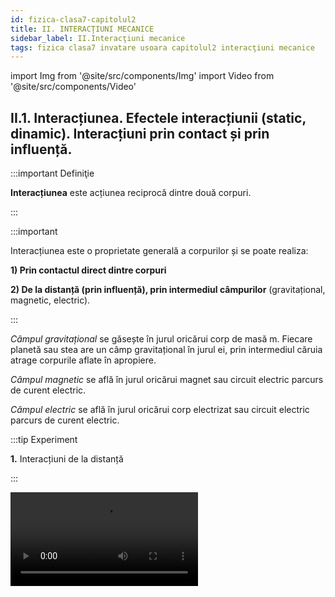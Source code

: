 ```yaml
---
id: fizica-clasa7-capitolul2
title: II. INTERACŢIUNI MECANICE
sidebar_label: II.Interacţiuni mecanice
tags: fizica clasa7 invatare usoara capitolul2 interacţiuni mecanice
---
```


import Img from '@site/src/components/Img'
import Video from '@site/src/components/Video'


## II.1. Interacțiunea. Efectele interacțiunii (static, dinamic). Interacțiuni prin contact și prin influență.


:::important Definiţie

**Interacțiunea** este acțiunea reciprocă dintre două  corpuri.

:::


:::important 

Interacțiunea este o proprietate generală a corpurilor și se poate realiza:

**1) Prin contactul direct dintre corpuri**

**2) De la distanță (prin influență), prin intermediul câmpurilor** (gravitațional, magnetic, electric).


:::



_Câmpul gravitațional_ se găsește în jurul oricărui corp de masă m. Fiecare planetă sau stea are un câmp gravitațional în jurul ei, prin intermediul căruia atrage corpurile aflate în apropiere.

_Câmpul magnetic_ se află în jurul oricărui magnet sau circuit electric parcurs de curent electric.

_Câmpul electric_ se află în jurul oricărui corp electrizat sau circuit electric parcurs de curent electric.


:::tip Experiment

**1.** Interacțiuni de la distanță

:::


<Video src="https://www.youtube.com/embed/VkcZcOj-ZHA" />


<br></br>

**Materiale necesare:**: magnet, busolă (ac magnetic), corp, riglă de plastic, bucată de bumbac.

**Descrierea experimentului:** 

- Ridică un corp la o anumită înălțime de sol și dă-i drumul. Ce observi ?

:::note Observaţie

Corpul cade deoarece este atras de Pământ prin intermediul câmpului gravitațional.

:::



- Apropie un magnet de o busolă. Ce observi ?

:::note Observaţie

Acul busolei  și magnetul interacționează de la distanță prin intermediul câmpului magnetic.

:::



- Cu bucata de bumbac freacă de 3-4 ori, în același sens rigla. 
- Apropie capătul electrizat prin frecare al riglei de obiecte ușoare (fire de păr, bucățele de hârtie, bobițe de polistiren). Ce observi ?

:::note Observaţie

Rigla electrizată atrage corpurile ușoare prin intermediul câmpului electric.

:::



**Concluzia experimentului:**

Corpurile pot să interacționeze de la distanță, prin intermediul unui câmp.



:::important Definiţie
 
Fenomenele care apar în urma interacțiunii corpurilor se numesc **efecte ale interacțiunii.**
 
:::



:::important
 
Efectele interacțiunii sunt de două feluri:

#### A)	Efecte dinamice în care se schimbă  viteza  corpurilor. Exemple:

- Pornirea unui corp, când viteza lui crește de la zero.
- Oprirea unui corp, când viteza lui scade până la zero.
- Accelerarea unui corp, când viteza lui crește .
- Frânarea unui corp, când viteza lui scade.
- Schimbarea direcției de mișcare (traiectoriei).


#### B)	Efecte statice care constau în deformarea corpurilor (schimbarea formei).

#### Deformarea poate fi:

- **Deformare elastică,**  când corpul revine la forma iniţială, după încetarea interacţiunii. Exemple:
  - Alungirea unui arc (resort)  când îi mărim lungimea (implicit și forma).
  
  - Comprimarea unui resort când îi micșorăm lungimea.
  
  - Răsucirea unui burete când îi schimbăm forma.
  
  - Turtirea unui balon când îi schimbăm forma.
  
- **Deformare plastică,**  când corpul nu mai revine la forma iniţială, după încetarea interacţiunii. Exemple:

  - Tăierea corpurilor.
  
  - Ruperea corpurilor.
  
  - Spargerea corpurilor, etc.

 
:::




<br></br>
<br></br>




:::tip Experiment

**2.** Efectul dinamic al interacțiunii.

:::


<Video src="https://www.youtube.com/embed/EoDXRm0jU1g" />


<br></br>

**Materiale necesare:**: magnet, mașinuță de plastic cu un magnet în interior.
 



**Descrierea experimentului:** 

- Apropie magnetul de mașinuța aflată în repaus. Ce observi ?


:::note Observaţie

Mașinuța pornește.

:::


- Apropie magnetul de mașinuța aflată în mișcare, astfel încât să o respingă. Ce observi ?


:::note Observaţie

Mașinuța accelerează.

:::



- Apropie magnetul de mașinuța aflată în mișcare, astfel încât să o atragă. Ce observi ?


:::note Observaţie

Mașinuța frânează și apoi este oprită.

:::



- Apropie magnetul de mașinuța aflată în mișcare rectilinie, astfel încât să o respingă pe o altă direcție. Ce observi ?


:::note Observaţie

Mașinuța își schimbă traiectoria.

:::


**Concluzia experimentului:**

Avem efect dinamic când corpul porneşte / opreşte, accelerează / frânează şi când îşi schimbă direcţia de mişcare. 



<br></br>
<br></br>



:::tip Experiment

**3.**  Efectul static al interacțiunii

:::


<Video src="https://www.youtube.com/embed/ija6beVbxlw" />


<br></br>

**Materiale necesare:**: arc (resort), foarfecă, hârtie, burete, balon, clește, fistic în coajă.
 



**Descrierea experimentului:** 

- Trage de resort într-o parte, astfel încât să îi mărești lungimea și implicit să îl deformezi. Dă drumul resortului. Ce observi ?



:::note Observaţie

Resortul alungit revine la forma inițială.

:::




- Strânge resortul, astfel încât să îi micșorezi lungimea și implicit să îl deformezi. Dă drumul resortului. Ce observi ?


:::note Observaţie

Resortul comprimat revine la forma inițială.

:::



- Răsucește un burete, dându-i o formă de fundiță. Dă drumul buretelui. Ce observi ?


:::note Observaţie

Buretele răsucit revine la forma inițială.

:::



- Turtește cu ambele mâini un  balon. Dă drumul balonului. Ce observi ?


:::note Observaţie

Balonul turtit revine la forma inițială.

:::




- Taie o foaie de hârtie. Ce observi ?


:::note Observaţie

Foaia de hârtie tăiată nu mai revine la forma inițială.

:::



- Rupe  o foaie de hârtie. Ce observi ?


:::note Observaţie

Foaia de hârtie ruptă nu mai revine la forma inițială.

:::



- Sparge cu un clește coaja unui fistic. Ce observi ?


:::note Observaţie

Coaja fisticului spartă nu mai revine la forma inițială.

:::







**Concluzia experimentului:**

Deformările în care corpul revine la forma inițială sunt deformări elastice (alungirea / comprimarea unui resort, răsucirea buretelui, turtirea balonului, etc.).


Deformările în care corpul nu mai revine la forma inițială sunt deformări plastice ( tăierea, ruperea, spargerea obiectelor, etc.).
 



<br></br>
<br></br>




## II.2.  Forţa, măsură a interacţiunii. Forțe de contact și de acțiune la distanță.




:::important Definiţie
 
**Forța (notată cu F)** este o mărime fizică care măsoară interacțiunea corpurilor. 
 
:::



:::important

#### Caracterizarea forței ca mărime fizică:

#### •	Simbol: în general F
#### •	Formulă de calcul: fiecare tip de forță are o formulă de calcul.
#### •	Unitatea de măsură în Sistemul Internațional: [F]<sub>SI</sub> = N (Newton)
#### •	Instrumente de măsură: dinamometru.
:::


:::important
Forțele care apar în interacțiunile de contact sunt **forțe de contact**. 

:::


#### Exemple: 

- Forța de tracțiune;
- Forța de frecare, etc.



:::important

Forțele care apar în interacțiunile de la distanță sunt **forțe de acțiune la distanță**.
 
:::
 
 
#### Exemple: 

- Forța de greutate;
- Forța magnetică;
- Forța electrică, etc.





:::tip Experiment

**4.** Construcția dinamometrului şi măsurarea unei forţe

:::


<Video src="https://www.youtube.com/embed/goyfUOXP2eg" />


<br></br>

**Materiale necesare:**: dinamometru, corp cu cârlig.
 



**Descrierea experimentului:** 

- Observă cu atenție piesele de bază din construcția dinamometrului.
- Calculează o diviziune câți Newtoni are, pe scala gradată.
- Suspendă corpul de cârligul dinamometrului.
- Citește cu ce forță acționează corpul asupra resortului dinamometrului



:::note Observaţie

Corpul acționează asupra resortului dinamometrului cu o forță de 0,2 N.

:::



**Concluzia experimentului:**

F = 0,2 N.


:::important

**1)	Dinamometrul seamănă cu un cântar de mână, dar mărimea fizică pe care o măsoară nu este masa în kg, ci forța în Newton (N).**
 
Este adevărat că și cântarul măsoară greutatea corpului suspendat de el, însă la cântar gradațiile sunt transformate în unități de masă ( grame, kilograme).

_Piesa principală a dinamometrului este un resort ce se deformează elastic. Mai are o tijă cu cârlig, un ac indicator și o scală gradată în N._


:::



<Img className="img-responsive4" src="fizica/clasa7/capitolul2/2_2_Poza1_PozaConstructiaDinamometru_vers2.jpg" />




:::important

**2) Forța este o mărime fizică** care se caracterizează prin **mărime, direcție, sens și punct de aplicație.** Ea se reprezintă printr-un segment de dreaptă mărginit de un punct și o săgeată.


:::


<Img className="img-responsive4" src="fizica/clasa7/capitolul2/2_2_Poza2_PozaForta.jpg" />




<br></br>
<br></br>



## II.3. Principiul inerției. Principiul fundamental al mecanicii clasice. Principiul acțiunii și reacțiunii.


### II.3.1. Principiul inerției. 


:::tip Experiment

**5.** Principiul inerției

:::


<Video src="https://www.youtube.com/embed/uufTbEV-9KA" />


<br></br>

**Materiale necesare:**: bol (castronel), bilă.
 



**Descrierea experimentului:** 

- Pune bila la marginea superioară a bolului și las-o liberă. 

- Ce observi ?


:::note Observaţie

Bila coboară la fundul bolului și apoi mai urcă puțin pe peretele bolului, până când se oprește.

:::



**Concluzia experimentului:**

Datorită greutății, bila coboară accelerat. După ce ajunge la fundul vasului, datorită inerției, își continuă mișcarea. Din cauza frecării cu vasul și cu aerul atmosferic, bila se oprește. Dacă nu ar fi existat forțele de frecare, bila , tot datorită inerției, s-ar fi mișcat la nesfârșit.


:::important Definiţie

**Principiul inerției:** 

„Orice corp își păstrează starea de repaus sau de mișcare uniformă rectilinie în care se află, cu condiția ca nicio forță să nu acționeze asupra corpului “ 

:::


<br></br>
<br></br>


### II.3.2 Principiul fundamental al mecanicii clasice.


:::important Definiţie

**Principiul fundamental al mecanicii clasice:** 

„Dacă asupra unui corp de masă m acționează o forță F, atunci corpul se va deplasa cu o accelerație a, care are direcția și sensul forței“. 


:::


#### Ecuația vectorială este:


<Img className="img-responsive4" src="fizica/clasa7/capitolul2/2_3_2_Poza1_EcuatiaVectorialaPrincipiulFundamentalMecanica.jpg" />



Aplicând principiul fundamental al mecanicii clasice pentru deplasarea unui corp sub acțiunea greutății, se obține relația dintre greutate, masă și accelerația gravitațională: 


<Img className="img-responsive4" src="fizica/clasa7/capitolul2/2_3_2_Poza2_EcuatiaVectorialaPrincipiulFundamentalMecanica_Greutate.jpg" />



:::tip Experiment

**6.** Principiul fundamental al mecanicii.

:::


<Video src="https://www.youtube.com/embed/YatatgFCD20" />


<br></br>

**Materiale necesare:**: o mașinuță (bilă).
 



**Descrierea experimentului:** 

- Acționează aspra mașinuței cu o anumită forță. 

- Observă ce se întâmplă cu mașinuța. 


:::note Observaţie

Mașinuța începe să se miște accelerat pe direcția și sensul forței aplicate asupra sa.

:::



**Concluzia experimentului:**

Dacă acționăm asupra unui corp de masă _m_ cu o forță _F_, atunci corpul se va mișca cu o accelerație _a_, care are direcția și sensul forței.



<br></br>
<br></br>


### II.3.3 Principiul acțiunii și reacțiunii (Principiul acțiunilor reciproce).





:::tip Experiment

**7.** Principiul acțiunii și reacțiunii.

:::


<Video src="https://www.youtube.com/embed/IcKodD7WlQQ" />


<br></br>

**Materiale necesare:**: două dinamometre, un suport.
 



**Descrierea experimentului:** 

- Fixează un dinamometru de suport.
- Cu un alt dinamometru acționează asupra primului cu o forță F<sub>1</sub>.
- Ce forță indică dinamometrul fix ?


:::note Observaţie

<Img className="img-responsive4" src="fizica/clasa7/capitolul2/2_3_3_Poza0_EcuatiaVectorialaExperiment7.jpg" />

Cele două forțe au aceeași direcție, dar sens opus.


:::


- Compară direcțiile și sensurile celor două forțe.


:::note Observaţie

Cele două forțe au aceeași direcție, dar sens opus.

:::



**Concluzia experimentului:**

Cele două forțe sunt egale în modul, cu acceași direcție și sensuri opuse.









:::important Definiţie

**Principiul acțiunii și reacțiunii:** 

„Dacă un corp acționează asupra altui corp cu o forță numită acțiune (F<sub>1</sub>), atunci și cel de- al doilea corp va acționa asupra primului corp cu o altă forță numită reacțiune (F<sub>2</sub>), care are același modul și aceeași direcție cu acțiunea, dar sens opus“.  

<Img className="img-responsive4" src="fizica/clasa7/capitolul2/2_3_3_Poza0_EcuatiaVectorialaPrincipiulActiuniiSiReactiunii.jpg" />

:::





#### Forțele acțiune și reacțiune sunt forțe pereche.


:::caution Exemple care ilustrează Principiul acțiunii și reacțiunii

1. Când te lovești din neatenție de un obiect, simți imediat reacțiunea din partea acestuia, chiar dacă tu l-ai lovit.

:::


<Img className="img-responsive4" src="fizica/clasa7/capitolul2/2_3_3_Poza1_Exemplul1_PtrPrincipiulActiuniiSiReactiunii.jpg" />


:::caution Exemple care ilustrează Principiul acțiunii și reacțiunii

2. Când lași liber un corp, acesta cade datorită forței de atracție a Pământului (acțiunea) asupra sa. Însă și Pământul este atras de corp (reacțiunea), cu o altă forță egală în modul și sens opus cu acțiunea, dar efectul acesteia este insesizabil datorită masei enorme a Pământului.

:::

<Img className="img-responsive4" src="fizica/clasa7/capitolul2/2_3_3_Poza2_Exemplul2_PtrPrincipiulActiuniiSiReactiunii.jpg" />


:::caution Exemple care ilustrează Principiul acțiunii și reacțiunii

3. Când ești într-o barcă, împingi cu vâsla apa în sensul opus celui în care dorești să te deplasezi (acțiunea), iar apa pune în mișcare barca (reacțiunea). Cele două forțe au punctele de aplicație pe corpuri diferite și acționează pe aceeași direcție, însă în sens opus.

:::

<Img className="img-responsive4" src="fizica/clasa7/capitolul2/2_3_3_Poza3_Exemplul3_PtrPrincipiulActiuniiSiReactiunii.jpg" />


:::caution Exemple care ilustrează Principiul acțiunii și reacțiunii

4. Cum interacționează mingea cu racordajul rachetei, când lovești cu racheta mingea  de tenis ? Mingea acționează asupra racordajului (acțiunea) având ca efect deformarea elastică a acestuia. Racordajul acționează asupra mingiei ( reacțiunea), având ca efect mișcarea mingiei. Cele două forțe au punctele de aplicație pe corpuri diferite și acționează pe aceeași direcție, însă în sens opus.

:::

<Img className="img-responsive4" src="fizica/clasa7/capitolul2/2_3_3_Poza4_Exemplul4_PtrPrincipiulActiuniiSiReactiunii.jpg" />







<br></br>
<br></br>



## II.4. Tipuri de forțe. 

### II.4.1. Forța de greutate


De ce când lași liber un corp și nu mai este susținut de mâna ta, de o masă, de un suport, el cade pe Pământ?

Înseamnă că, între corp și Pământ există o forță de atracție. 


:::important Definiţie
 
**Forța de greutate (pe scurt greutate, forță gravitațională, gravitație)** este forța cu care Pământul atrage un corp. 
 
:::



**Forța de greutate (notată cu G) acționează întotdeauna pe direcție verticală a locului respectiv (direcția firului cu plumb), cu sensul în jos ( spre centrul Pământului). Are ca punct de aplicație centrul de greutate al corpului (C).**

<Img className="img-responsive4" src="fizica/clasa7/capitolul2/2_4_1_Poza1_FortaDeGreutate.jpg" />




:::caution Importanța forței de greutate


1) Ţine corpurile pe Pământ

2) Ţine atmosfera în jurul Pământului

3) Căderea corpurilor pe Pământ

4) Curgerea apelor la vale

5) Când urcăm o pantă, greutatea ne frânează

6) Când coborâm o pantă, greutatea ne accelerează

7) Rotirea planetelor în jurul Soarelui

8)  Rotirea Lunii în jurul Pământului.

9) Rotirea sateliților artificiali în jurul Pământului (există peste 1100 satelițice orbitează în jurul Pământului , având ca scopcomunicațiile la distanță-telefonie, emisiuni radio-TV, prognoza meteo, etc.)



:::




:::tip Experiment

**8.** Cum măsurăm accelerația gravitațională a Pământului ?

:::


<Video src="https://www.youtube.com/embed/KF5SzpFSRsc" />


<br></br>

**Materiale necesare:**: dinamometru, corp cu cârlig și discuri crestate.



**Descrierea experimentului:** 

- Măsoară cu un dinamometru greutățile mai multor corpuri a căror masă o cunoști.

- Calculează pentru fiecare corp raportul G/m. Trece datele în următorul tabel:
 
<Img className="img-responsive4" src="fizica/clasa7/capitolul2/2_4_1_Poza2_PozaTabelExperiment8.jpg" />


:::note Observaţie

Raportul G/m are aceeași valoare pentru fiecare corp în parte. Se obține valoarea 10 N/kg.

:::




**Concluzia experimentului:**

Raportul G/m are aceeași valoare respectiv 10 N/kg.



:::important Definiţie
 
Raportul dintre greutatea unui corp și masa lui se numește **accelerație gravitațională (notată cu g).** 
 
 
:::

#### La suprafața Pământului, g = 9,8 N/kg ≅ 10 N /kg.
 

:::important

#### Caracterizarea forței de greutate ca mărime fizică:

#### •	Simbol: G
#### •	Formulă de calcul: 

<Img className="img-responsive4" src="fizica/clasa7/capitolul2/2_4_1_Poza2bis_FormulaGreutatii.jpg" />

unde m = masa corpului(în kg) și 

g = accelerația gravitațională a Pământului de 9,8 N/kg.


<br></br>

#### •	Unitatea de măsură în Sistemul Internațional: 


<Img className="img-responsive4" src="fizica/clasa7/capitolul2/2_4_1_Poza2bis2_UnitateaDeMasuraAGreutatii.jpg" />

<br></br>
<br></br>


#### •	Instrumente de măsură: 

<Img className="img-responsive4" src="fizica/clasa7/capitolul2/2_4_1_Poza2bis3_InstrumentDeMasuraAGreutatii.jpg" />

:::




:::tip Experiment

**9.** Care minge aterizează mai repede: una de ping-pong sau una de golf ?

:::


<Video src="https://www.youtube.com/embed/NoQlzxKTm90" />


<br></br>

**Materiale necesare:** o minge de ping-pong, o minge de golf (metalică), vas cu făină.



**Descrierea experimentului:** 

- Pregătește o tavă în care să pui făină (pesmet).

- Ridică ambele mingii la aceeași înălțime deasupra tăvii și dă-le drumul în același timp . Care minge atinge prima solul ? Cum sunt urmele lăsate în făină de cele două mingii ?





:::note Observaţie

Ambele mingii ajung în același timp în vasul cu făină.

Urma lăsată de mingea mai grea (cea de golf) este mai adâncă decât cea lăsată de cea mai ușoară (ping-pong).


:::




**Concluzia experimentului:**

Întrucât cele două mingii parcurg acceași distanță ( h) în acealași timp, înseamnă că ele coboară accelerat cu viteză identică. Deci, asupra ambelor mingii acționează acceași accelerație, numită accelerație gravitațională.  


Până la **Galileo Galilei** (1564-1642) oamenii de ştiinţă credeau că viteza de cădere a corpurilor depinde de greutatea acestora, adică obiectul mai greu ajunge primul la sol. Acum 400 de ani, Galilei a efectuat o experienţă legendară în turnul din Pisa. El a demonstrat că obiecte de masă diferite (obuz şi piatră) , lăsate libere să cadă, sosesc în acelaşi timp la sol. Astfel, el a dovedit că acceleraţia gravitaţională este aceeaşi pentru toate obiectele într-un anumit loc.






:::note Observaţie

a) Orice planetă sau stea exercită o forță de atracție asupra corpurilor aflate în apropierea lor, deci o forță de greutate. Exemple de accelerații gravitaționale ale altor corpuri cerești: Soarele are 274,1N/kg, Jupiter  are 25,93 N/kg , Luna are 1,62 N/kg. Deci, dacă am călători pe alte planete, acestea ne-ar atrage cu diferite forțe de greutate, dar masa noastră rămâne aceeași, indiferent de planeta vizitată.


b) Greutatea este o forță care se manifestă la distanță prin intermediul câmpului gravitațional din jurul Pământului.


:::


:::important

c)	Accelerația gravitațională (implicit și greutatea corpului) suferă mici variații pe Pământ în funcție de altitudine și latitudine.

- Cu cât altitudinea crește, cu atât accelerația gravitațională scade, deoarece ne îndepărtăm de centrul Pământului (centrul atracției gravitaționale).

- Accelerația gravitațională mai depinde și de latitudine, datorită faptului că Terra nu este o sferă perfectă, ci una turtită la poli și bombată la ecuator. Prin urmare , polii (nord și sud) sunt mai aproape de centrul Pământului decât ecuatorul și accelerația gravitațională la poli este mai mare decât cea la ecuator.


**g<sub>Pol</sub> ≅ 9,83 m/s<sup>2</sup>**   și  

**g<sub>Ecuator</sub> ≅ 9,78 m/s<sup>2</sup>**.



:::




:::caution Problemă model

1) În ce loc este mai mică forța necesară decolării unei rachete: atunci când baza de lansare este la malul mării sau în vârful muntelui? Pentru o lansare mai ușoară a rachetei, unde este mai bine să fie plasată baza de lansare: la poli sau la ecuator?


#### Rezolvare:


La lansarea rachetei trebuie învinsă forța de greutate exercitată de către Pământ, care atrage racheta. 

Este de preferat să alegem vârful unui munte cât mai înalt, deoarece ne îndepărtăm de centrul Pământului și scade accelerația gravitațională, și implicit forța de atracție a Pământului asupra rachetei.

Ecuatorul față de poli, este mai departe de centrul Pământului și scade accelerația gravitațională, și implicit forța de atracție a Pământului asupra rachetei.

În concluzie, **cel mai bun loc pentru lansarea unei rachete este la ecuator, pe vârful unui munte cât mai înalt.**



:::




:::caution Problemă model

2) 	Un corp cântărește 600 g. 

Ce greutate are el pe :
a) Pământ ?
b) Lună (g<sub>Lună</sub> = g/6 N/kg)
c) Jupiter (g<sub>Jupiter</sub> = g ∙ 2,5 N/kg)



#### Rezolvare:


- Notăm datele problemei și le transformăm în SI:

<Img className="img-responsive4" src="fizica/clasa7/capitolul2/2_4_1_Poza2_DateleProblemeiModel2.jpg" />



- Efectuăm calculele pentru cele trei situaţii:

<Img className="img-responsive4" src="fizica/clasa7/capitolul2/2_4_1_Poza3_RezolvareaProblemeiModel2.jpg" />

:::






### II.4.2. Forța de apăsare normală (N')


#### De ce cad numai corpurile lăsate libere ? De ce un corp poate sta nemișcat pe masă ?




:::tip Experiment

**10.** De ce nu cade un corp de pe masă ?

:::


<Video src="https://www.youtube.com/embed/FoNcJK68MHs" />


<br></br>

**Materiale necesare:**: corp, masă.



**Descrierea experimentului:** 

- Așază un corp pe masă. 
- Observă starea lui.




:::note Observaţie

Corpul este în repaus pe masă.

:::




**Concluzia experimentului:**

Corpul acționează asupra mesei cu o _forță de apăsare normală_ (perpendiculară) pe masă, care este egală cu greutatea corpului pe o suprafață orizontală . Dar masa susține corpul și acționează asupra lui cu o altă forță, egală cu apăsarea corpului, în sens opus și pe aceeași direcție, numită _reacțiune normală_.



:::important Definiţie
 
**Forța de apăsare normală (N')** este forța cu care un corp acționează asupra unei suprafețe cu care este în contact. 
 
 
:::



:::important Definiţie
 
**Reacțiunea normală (N)** este forța cu care suprafața acționează asupra corpului aflat pe ea (atât în repaus, cât și în mișcare). 
 
 
:::

<Img className="img-responsive4" src="fizica/clasa7/capitolul2/2_4_2_Poza1_FortaDeApasareNormala.jpg" />

<br></br>


:::note Observaţie

- **Forța de apăsare normală ( N') și reacțiunea normală ( N ) sunt forțe pereche și conform Principiului acțiunii și reacțiunii, ele sunt egale în modul, acționează pe aceeași direcție (perpendiculară pe suprafață) și sensuri opuse.**

- Reacțiunea normala are direcția perpendiculară pe suprafața de sprijin, sensul este orientat către corpul ce se sprijină, punctul de aplicație este aflat pe suprafața de contact a corpului sprijinit, iar modulul depinde de forțele ce acționează asupra corpului sprijinit.

- Dacă suprafața de sprijin este plană, reacțiunea normala și forța de apăsare normală au direcția perpendiculară pe suprafața plană, iar dacă suprafața este sferică, aceste forțe au direcția razei de curbură a suprafeței.


:::






:::caution Problemă model

3) 	Trage un mop pe podea și apoi împinge-l. Când este mai ușor? Reprezintă forțele. 

#### Rezolvare:

**I.	Când mopul este tras:**

<Img className="img-responsive4" src="fizica/clasa7/capitolul2/2_4_2_Poza2_ReprezentareGrafica_ProblemaModel3.jpg" />


Pe axa O<sub>x</sub>: F<sub>x</sub> și F<sub>f</sub> , dacă mopul este tras uniform, ele vor fi egale în modul.

Pe axa O<sub>y</sub>: |G| = |F<sub>y</sub>| + |N|

Reacțiunea normală din partea podelei este mică.


**II.	Când mopul este împins :**

<Img className="img-responsive4" src="fizica/clasa7/capitolul2/2_4_2_Poza3_ReprezentareGrafica2_ProblemaModel3.jpg" />



Pe axa O<sub>x</sub>: F<sub>x</sub> și F<sub>f</sub> , dacă mopul este împins uniform, ele vor fi egale în modul.

Pe axa O<sub>y</sub> : |N| = |F<sub>y</sub>| + |G|

Reacțiunea normală din partea podelei este mare.

**Deci, este mai ușor să tragi de mop decât să îl împingi.**

:::














<br></br>
<br></br>



### II.4.3. Forța de frecare (F<sub>f</sub>)



:::important Definiţie
 
**Forța de frecare ( F<sub>f</sub> )  este forța care apare la suprafața de contact dintre două corpuri ce alunecă unul peste celălalt și se opune mișcării unui corp față de celălalt.** 
 
 
:::



:::note Observaţie

1)	Forța de frecare apare din cauza asperităților suprafețelor aflate în contact. Ea depinde de natura suprafețelor aflate în contact și este cu atât mai mare cu cât apăsarea exercitată de corp pe suprafață este mai mare.

**_Are direcția_** suprafeței de contact dintre cele două corpuri și **_sensul_** opus vitezei corpului.

**2)	Când un corp se deplasează pe o suprafață, cu viteză constantă ( mișcare rectilinie și uniformă), forța de tracțiune F (care deplasează corpul) este egală, dar de sens opus cu forța de frecare F<sub>f</sub> .**


:::


<Img className="img-responsive4" src="fizica/clasa7/capitolul2/2_4_3_Poza1_PozaFortaFrecare.jpg" />


<br></br>


:::caution Importanța forței de greutate


1) Mersul, pornirea și oprirea corpurilor pe diferite suprafețe

2) Scrisul

3) Ținerea obiectelor în mână

4) Legarea șireturilor și realizarea nodurilor

5) Întorsul paginilor unei cărţi

6) Aprinderea chibritului

7) Cusutul
 
8) Ajută parașutistul să aterizeze ușor datorită forței de frecare cu aerul atmosferic (forța de rezistență a aerului)

9) Frecarea dintre plăcuţele de frână şi roată face ca roata să nu se mai învârtă.

10) Şoselele şi cauciucurile automobilelor au suprafeţe rugoase pentru ca maşinile să nu derapeze. Când pe şosea este gheaţă sau polei, roţile trebuie prevăzute cu lanţuri pentru a creşte cât mai mult frecarea dintre roţi şi şosea

11) Fixarea şuruburilor în piuliţe, a cuielor în lemn sau perete, etc.


:::




:::tip Experiment

**11.** Forța de frecare și felul suprafeței de alunecare

:::


<Video src="https://www.youtube.com/embed/rqujVU4k9OQ" />


<br></br>

**Materiale necesare:**: cutiuță de carton (de la chibrituri), fir, pahar de plastic, mochetă, monede.



**Descrierea experimentului:** 

- Prinde un fir mai lung de cutiuță și leagă capătul celălalt al firului de tortița unui pahar de plastic. Adaugă câteva monede în cutie.

- Așază cutiuța la marginea mesei și adaugă monede în pahar pînă când începe mișcarea uniformă a cutiei.
 
- Numără monedele din pahar și calculează masa lor și apoi greutatea lor.

- Așază pe blatul mesei o mochetuță și pune acum cutia la capătul mesei.

- Adaugă monede în pahar pînă când începe mișcarea uniformă a cutiei pe mochetă.
 
- Numără monedele din pahar.




:::note Observaţie

Numărul monedelor este mai mare când cutia alunecă pe mochetă.

:::




**Concluzia experimentului:**

Pentru suprafețe netede (de exemplu: gresie, pal melaminat, sticlă, gheață, parchet, linoleum) forța de frecare care apare la alunecarea unui corp este mică.

Pentru suprafețe aspre / grunjoase (de exemplu: covor, mochetă, nisip, pietriș) forța de frecare care apare la alunecarea unui corp este mare.



:::important Definiţie
 
Dependența forței de frecare de gradul de șlefuire al suprafeței pe care alunecă un corp este dată de o constantă de material, numită **coeficient de frecare le alunecare, notat cu litera grecească  “miu” = μ.** 
 
 
:::


<br></br>


:::tip Experiment

**12.** Forța de frecare și apăsarea normală

:::


<Video src="https://www.youtube.com/embed/DIaW0YLSD9U" />


<br></br>

**Materiale necesare:**: cutiuță de carton ( de la chibrituri), fir, pahar de plastic,  monede.



**Descrierea experimentului:** 

- Prinde un fir mai lung de cutiuță și leagă capătul celălalt al firului de tortița unui pahar de plastic. Adaugă câteva monede în cutie (eu am pus 4 monede de 50 de bani, fiecare avînd masa de 6,1 g) și calculează-le masa și greutatea.

- Așază cutiuța la marginea mesei și adaugă monede în pahar pînă când începe mișcarea uniformă a cutiei ( eu am pus 2 monede de 10 bani, fiecare având masa de 4 g).
 
- Numără monedele din pahar și calculează masa lor și apoi greutatea lor.

- Repetă experimentul mărind numărul de monede din cutiuță. Cum este numărul de monede din pahar față de cel anterior ?





:::note Observaţie

Forța de frecare (dată de greutatea monedelor din pahar),  crește odată cu greutatea monedelor din cutie (dată de greutatea monedelor din cutie).

:::




**Concluzia experimentului:**

Forța de frecare, care apare la alunecarea unui corp este direct proporțională cu forța de apăsare normală a corpului. Constanta de proporționalitate este coeficientul de freacare la alunecare, μ.



<br></br>
<br></br>


:::tip Experiment

**13.** Cum calculăm coeficientul de frecare la alunecare

:::


<Video src="https://www.youtube.com/embed/32Qr01YeYBA" />


<br></br>

**Materiale necesare:**:  cutiuță de carton ( de la chibrituri), fir, pahar de plastic,  monede.





**Descrierea experimentului:** 

- Prinde un fir mai lung de cutiuță și leagă capătul celălalt al firului de tortița unui pahar de plastic. Adaugă câteva monede în cutie (eu am pus 12 monede de 50 de bani, fiecare avînd masa de 6,1 g) și calculează-le masa (m<sub>cutie</sub>) și greutatea (G<sub>cutie</sub>).

- Așază cutiuța la marginea mesei și adaugă monede în pahar pînă când începe mișcarea uniformă a cutiei (eu am pus 9 monede de 10 bani, fiecare având masa de 4 g).
 
- Numără monedele din pahar și calculează masa lor (m<sub>pahar</sub>) și apoi greutatea lor(G<sub>pahar</sub>).

- Repetă experimentul mărind numărul de monede din cutiuță. Cum este numărul de monede din pahar față de cel anterior ?



:::note Observaţie

Forța de frecare, dată de greutatea monedelor din pahar,  depinde de greutatea monedelor din cutie.

:::




**Concluzia experimentului:**

Forța de frecare, care apare la alunecarea unui corp este direct proporțională cu forța de apăsare normală a corpului. Constanta de proporționalitate este coeficientul de freacare la alunecare, μ.



Când un corp se mișcă uniform pe o suprafață, forța de tracțiune ( F) este egală în modul cu forța de frecare, au aceeași direcție , dar sensuri opuse.
|F<sub>f</sub>| = |F| =  |G<sub>pahar</sub>| = m<sub>pahar</sub> ∙ g (G<sub>pahar</sub> este greutatea monedelor din pahar și dă valoarea forței de tracțiune)


<Img className="img-responsive4" src="fizica/clasa7/capitolul2/2_4_3_Poza1_Calcule1_Experimentul13.jpg" />



Forța de apăsare normală (N) este egală cu greutatea monedelor din cutie (G<sub>cutie</sub>) : 

<Img className="img-responsive4" src="fizica/clasa7/capitolul2/2_4_3_Poza2_Calcule2_Experimentul13.jpg" />

Scriem legea frecării : **F<sub>f</sub> = μ ∙ N** 


<Img className="img-responsive4" src="fizica/clasa7/capitolul2/2_4_3_Poza3_Calcule3_Experimentul13.jpg" />



Deci, coeficientul de frecare la alunecare al cartonului (cutia) pe pal melaminat (blatul mesei) este de 0,49 (nu are unitate de măsură).




<br></br>
<br></br>


:::tip Experiment

**14.** Depinde forța de frecare de aria suprafaței de contact ?

:::


<Video src="https://www.youtube.com/embed/1lpYX9Jtfkg" />


<br></br>

**Materiale necesare:**:  2 cutiuțe de carton ( de la chibrituri) diferite ca mărime, fir, pahar de plastic,  monede






**Descrierea experimentului:** 

- Prinde un fir mai lung de cutiuța mai mare și leagă capătul celălalt al firului de tortița unui pahar de plastic. Adaugă câteva monede în cutie (eu am pus 12 monede de 50 de bani ) .

- Așază cutiuța la marginea mesei și adaugă monede în pahar pînă când începe mișcarea uniformă a cutiei.
 
- Numără monedele din pahar ( eu am pus 9 monede de 10 bani).

- Repetă experimentul cu cutiuța mai mică în care să pui aceleași monede ca și în cea mare.
 
- Numără monedele din pahar ( eu am pus tot 9 monede de 10 bani).



:::note Observaţie

Forța de frecare nu depinde de suprafața de contact a cutiei cu masa.

:::




**Concluzia experimentului:**

Forța de frecare, care apare la alunecarea unui corp nu depinde de aria suprafaței de contact a corpului cu suprafața de alunecare.




:::important Definiţie
 
**Legea frecării:**
 
Modulul forței de frecare la alunecare este direct proporțional cu modulul forței normale de apăsare pe suprafața de contact și are expresia matematică: **F<sub>f</sub> = μ ∙ N** , unde μ este coeficientul de frecare la alunecare. Acest coeficient este o constantă adimensională, care exprimă dependența forței de frecare la alunecare de felul în care sunt prelucrate (șlefuite) suprafețele de contact ale corpurilor ce alunecă unul peste celălalt.

:::


<br></br>
<br></br>






:::tip Experiment

**15.** Întrecerea colilor

:::


<Video src="https://www.youtube.com/embed/LC234luPxg4" />


<br></br>

**Materiale necesare:**:  două coli de hârtie identice






**Descrierea experimentului:** 

- Una dintre cele două coli strânge-o ghemotoc.

- Ridică braţele în faţă la aceeaşi înălţime, ţinând într-o mână coala făcută ghemotoc şi în cealaltă coala întinsă.

- Dă drumul celor două coli şi urmăreşte căderea lor.




:::note Observaţie

Ghemotocul de hârtie ajunge mai repede la  sol, căzând pe verticală. Coală întinsă  pluteşte şi are o direcţie de cădere dezordonată

:::




**Concluzia experimentului:**

Cu cât suprafaţa corpului este mai mare, cu atât el are o viteză de cădere mai mică.



:::note Observaţie

În absenţa aerului (vid), toate corpurile ar cădea în linie dreaptă pe verticală şi cu aceeaşi viteză, indiferent de forma şi mărimea lor. Cum însă căderea lor are loc în aer, obiectele cu forme şi mărimi diferite au durate diferite de cădere datorită faptului că aerul opune o rezistenţă mai mare sau mai mică. _Cu cât e mai mare suprafaţa corpului, cu atât rezistenţa aerului (frecarea dintre corp şi aerul din jurul său) este mai mare şi corpul cade mai încet  şi mai neregulat_. Aşa ne explicăm căderea lentă a unei paraşute : aerul de sub cupola mare a paraşutei o frânează, încetinindu-i căderea.

În spaţiul cosmic nu există aer şi prin urmare nici frecare care să încetinească mişcarea. _Navele spaţiale_ îşi folosesc numai din când în când motoarele, pentru a schimba direcţia.

Când meteoriţii pătrund în atmosfera Terrei cu o viteză foarte mare, ei capătă o culoare roşie datorită frecării mari dintre ei şi aer și așa seamănă cu niște _stele căzătoare_.

:::



<br></br>
<br></br>



:::tip Experiment

**16.** Forța de frecare la rostogolire

:::


<Video src="https://www.youtube.com/embed/B6zHP9-2X-c" />


<br></br>

**Materiale necesare:**: cărucior cu roți care pot fi blocate ( cutie de chibrituri pusă pe mai multe creioane colorate), fir prins de tortițele unui pahar de plastic. 






**Descrierea experimentului:** 

- Prinde firul cu paharul de cărucior.
 
- Așază căruciorul cu roți la capătul mesei și blochează-i roata .

- Adaugă monede în pahar până când căruciorul se mișcă uniform. Numără monedele (eu am pus 3 monede de 10 bani).

- Așază căruciorul cu roți ( neblocate) la capătul mesei.

- Adaugă monede în pahar până când căruciorul se mișcă uniform. Numără monedele (eu am pus 2 monede de 10 bani și una de 1 ban).




:::note Observaţie

Numărul monedelor când roțile nu sunt blocate este mai mic decât atunci când îi blocăm roata.

:::




**Concluzia experimentului:**

Forța de frecare la rostogolire este mai mică decât forța de frecare la alunecare.



:::note Observaţie

În cazul mecanismelor care conţin piese în mişcare una faţă de alta, frecarea dintre acestea determină încălzirea pieselor şi, în timp, uzarea lor. Pentru **a micşora această frecare nedorită**, se folosesc două metode:

- Ungerea pieselor în mişcare ale unei maşini cu lubrifianţi (ulei de mecanisme, vaselină) .
- Folosirea rulmenţilor, formaţi din bile care se rostogolesc unele peste altele. Cum rostogolirea produce mai puţină frecare decât alunecarea, aceştia reduc considerabil frecarea. Roţile automobilelor, ale bicicletelor, motocicletelor etc. sunt montate pe rulmenţi. Lagărele cu rulmenţi sunt utilizate şi la motoarele electrice, la strunguri, la axele vagoanelor, la axul pe care se fixează elicea avioanelor etc., adică oriunde trebuie să fie micşorată forţa de frecare.

:::



<br></br>
<br></br>




### II.4.4. Tensiunea în fir (T)

#### De ce nu cad corpurile suspendate de fire sau bare ?


#### Privește următoarele imagini  și observă cum sunt realizate interacțiunile dintre corpuri: 

#### Macaraua ridică greutăți prin intermediul unor fire.

<Img className="img-responsive4" src="fizica/clasa7/capitolul2/2_4_4_Poza1_Macara.jpg" />


<br></br>


#### Podul este susținut cu ajutorul unor cabluri și bare de oțel.

<Img className="img-responsive4" src="fizica/clasa7/capitolul2/2_4_4_Poza2_PodSuspendatPeCabluri.jpg" />


<br></br>

#### Câinii trag de firele legate de sanie.

<Img className="img-responsive4" src="fizica/clasa7/capitolul2/2_4_4_Poza3_SanieTrasaDeCaini.jpg" />





<br></br>
<br></br>



:::tip Experiment

**17.** Măsurarea tensiunii în fir

:::


<Video src="https://www.youtube.com/embed/VIhFxW1yKjA" />


<br></br>

**Materiale necesare:**: corp, fir, dinamometru. 






**Descrierea experimentului:** 

- Prinde de un corp un fir inextensibil (ață).

- Trage uniform corpul pe masă prin intermediul unui dinamometru.

- Ce reprezintă forța indicată de dinamometru ?




:::note Observaţie

Forța indicată de dinamometru reprezintă valoarea forței de tracțiune, cât și valoarea forței apărută în fir la întiderea sa, atunci când tragem de el.

:::




**Concluzia experimentului:**

Tensiunea din firul ce leagă dinamometrul de corp reprezintă reacțiunea forței cu care dinamometrul trage de fir și îl întinde. Conform principiului acțiunii și reacțiunii, tensiunea în fir are modulul egal cu forța indicată de dinamometru.



:::important Definiţie
 
**Tensiunea din fir ( T )** reprezintă forța de reacțiune  a firului inextensibil (care nu se alungește) la forță de întindere exercitată asupra lui. 
 
 
:::




:::note Observaţie

- **În orice secțiune a unui fir întins de o forță acționează două forțe egale în modul, dar opuse ca sens, acțiunea și reacțiunea, cu care o parte a firului acționează asupra celeilalte părți. Oricare dintre aceste forțe se numește tensiune în fir.**
 
- Dacă firul este de masă neglijabilă, atunci tensiunea are aceeași valoare în orice punct al firului.
 
- Dacă firul are masă, atunci tensiunea în fir are valori diferite în puncte diferite.
 
- Tensiunea într un fir sau într o bară se transmite din aproape în aproape, de a lungul întregului fir sau de a lungul întregii bare.

- Forțele de tensiune apar atât în firele și tijele întinse, cât și în tijele comprimate. 


:::





:::caution Problemă model

4) Desenează forțele care apar la tragerea unui corp prin intermediul unui fir.

<Img className="img-responsive4" src="fizica/clasa7/capitolul2/2_4_4_Poza4_SchemaProblemaModel4.jpg" />

#### Rezolvare:


#### Interacțiunea fir – mână:
 
- Forța F<sub>2</sub> este exercitată de mână asupra firului (acțiunea),
- T<sub>2</sub>  este forța exercitată de fir asupra mâinii (reacțiunea).


#### Interacțiunea corp - fir:
 
- Forța F<sub>1</sub> este exercitată de corp asupra firului (acțiunea),
  
- T<sub>1</sub> este forța exercitată de fir asupra corpului (reacțiunea).


:::



<br></br>
<br></br>


### II.4.5. Forța elastică ( F<sub>e</sub> )




Un resort alungit sau comprimat este deformat elastic, cu o anumită forță, numită **forță deformatoare (F)**. Când încetează acțiunea asupra lui, resortul revine la forma inițială. Înseamnă că, asupra resortului acționează o altă forță, egală, dar de sens opus , numită forță elastică, întrucât apare numai în deformarea elastică. 

:::important Definiţie
 
**Forța elastică (notată Fe)** este forța care apare în interiorul unui corp deformat elastic și readuce corpul la forma inițială, fiind egală, dar de sens opus cu forța deformatoare (F). 
 
:::



:::caution Importanța forței elastice care apare în corpurile elastice :

1)	Aerul are proprietăți elastice, fiind folosit la pneurile roților pentru amortizarea șocurilor sau la diferite obiecte pneumatice (saltele, mingii, baloane, etc.)

<Img className="img-responsive4" src="fizica/clasa7/capitolul2/2_4_5_Poza1_ImportantaForteiElastice_Pneuri.jpg" />


2)	Arcurile (resorturile)  sunt folosite pentru  pentru amortizarea șocurilor și vibrațiilor (suspensii de autovehicole , pentru acumulare de energie (arcuri de ceas, rulouri, arcuri de supape), exercitarea unei forţe elastice permanente (cuplaje de siguranţă , reglarea sau limitarea forţelor sau a debitelor (prese, cuplaje de siguranţă, robinete de reglare etc.).


<Img className="img-responsive4" src="fizica/clasa7/capitolul2/2_4_5_Poza2_ImportantaForteiElastice_Resorturi.jpg" />


#### Resorturile se găsesc în construcția multor obiecte :

- Dinamometre și cântare

- Pulverizatoare

- Pixuri

- Vagoane de tren

- Ceasuri
 
- Suspensia vehiculului
 
- Saltea de pat

- Clip de păr
 
- Clanță și broască de ușă

- Arcuri pentru dulapuri

- Extensor si flexor fitness
 
- Şaua bicicletei sau motocicletei este aşezată pe arcuri, pentru atenuarea zdruncinărilor în timpul mersului


3)	Arc cu săgeți sau arbaletă pentru vânătoare.


<Img className="img-responsive4" src="fizica/clasa7/capitolul2/2_4_5_Poza3_ImportantaForteiElastice_ArcCuSageti_vers3.jpg" />



<br></br>


4)	Coardă elastică în bungee jumping

<Img className="img-responsive4" src="fizica/clasa7/capitolul2/2_4_5_Poza4_ImportantaForteiElastice_BungeeJumping.jpg" />


:::


<br></br>



:::tip Experiment

**18.** Cum se determină constanta elastică?

:::


<Video src="https://www.youtube.com/embed/Zc31kjOmRsg" />


<br></br>

**Materiale necesare:**: dinamometru, disc cu mase marcate, riglă.


:::note Observaţie

Greutatea corpului suspendat este forța deformatoare,  egală în modul cu forța elastică ( au aceeași valoare numerică) : |G<sub>1</sub> | = |F<sub>1</sub> | = |F<sub>e1</sub> |.

:::



**Descrierea experimentului:** 

- Suspendă dinamometrul pe un suport.

- Măsoară lungimea inițială a resortului dinamometrului: L<sub>0</sub> = 2cm.

- Suspendă de cârligul dinamometrului un corp și măsoară-i greutatea G<sub>1</sub> = F<sub>e1</sub> = 0,12 N.

- Măsoară lungimea  resortului dinamometrului  deformat: L<sub>1</sub> = 3,2 cm.

- Calculează alungirea (deformarea) resortului : ΔL<sub>1</sub> = L<sub>1</sub> - L<sub>0</sub> = 1,2 cm.

- Mai repetă aceleași operații pentru încă cel puțin un corp de masă diferită față de primul. Trece datele experimentale în următorul tabel :
 

 
<Img src="fizica/clasa7/capitolul2/2_4_5_Poza5_TabelExperiment18.jpg" />


:::note Observaţie

Raportul  F<sub>e</sub> / ΔL este constant pentru un resort dat. 

:::




**Concluzia experimentului:**

Cu cât greutatea corpului suspendat crește, cu atât crește și alungirea resortului.  Deci, forța elastică este direct proporțională cu deformarea resortului.


:::important Definiţie
 
**Constanta elastică a unui resort (k)** este egală cu raportul dintre forța elastică (F<sub>e</sub>)  și deformarea resortului (ΔL).

[k]<sub>SI</sub> = N/m 
 
 
:::


:::important
 
**Legea deformării elastice : |F| = |F<sub>e</sub> | = k ∙ ΔL** 

Legea deformării elastice ne arată că forța deformatoare (F) este egală în modul cu forța elastică (F<sub>e</sub>), fiind direct proporțională cu deformarea resortului (ΔL).  Fiecare resort are o anumită constantă elastică (k), care se determină experimental.


:::


<br></br>
<br></br>




:::tip Experiment

**19.** Determinarea constantei elastice a unui elastic ( Legea lui Hooke )

:::


<Video src="https://www.youtube.com/embed/EH8OjW1hWFA" />


<br></br>

**Materiale necesare:**: elastice de diferite lungimi și secțiuni, fir, pahar de plasic, monede.




**Descrierea experimentului:** 

- Prinde de un elastic mai îngust cu o anumită lungime (l<sub>01</sub> = 30cm)  și secțiune transversală (S<sub>1</sub>), un fir cu un pahar de plastic.

- Pune monede în pahar până alungești elasticul cu 0,5 cm. Calculează masa monedelor și greutatea lor.
 
- Repetă experimentul cu un alt elastic de aceeași secțiune transversală (S<sub>1</sub>), dar cu lungimea mai mare (l<sub>02</sub> = 70cm).

- Repetă experimentul cu un alt elastic mai lat (S<sub>2</sub> = secțiune transversală mai mare), dar cu aceeași lungime  (l<sub>03</sub> = 70cm).

- Calculează pentru fiecare elastic constanta sa de elasticitate, împărțind greutatea monedelor la alungirea produsă de aceasta. Compară cele trei rezultate și trage concluziile.


#### Pentru Elasticul nr. 1:

<Img src="fizica/clasa7/capitolul2/2_4_5_Poza6_Elasticulnr1_Experiment19.jpg" />





#### Pentru Elasticul nr. 2:


<Img src="fizica/clasa7/capitolul2/2_4_5_Poza7_Elasticulnr2_Experiment19.jpg" />


:::note Observaţie

Elasticul cu o lungime mai mare (Elasticul nr.2) are o constantă elastică mai mică decât elasticul cu lungimea mai mică.  

:::

**Concluzia experimentului (Partea1):**

Constanta elastică este invers proporțională cu lungimea inițială a corpului elastic.




#### Pentru Elasticul nr. 3:


<Img src="fizica/clasa7/capitolul2/2_4_5_Poza8_Elasticulnr3_Experiment19.jpg" />



:::note Observaţie

Elasticul cu o secțiune transversală mai mare (Elasticul nr.3) are o constantă elastică mai mare decât elasticul cu secțiunea mai mică. 

:::

**Concluzia experimentului (Partea2):**

Constanta elastică este direct proporțională cu secțiunea transversală a corpului elastic.




:::important
 
**Legea lui Hooke reprezintă dependența constantei elastice ( k ) de caracteristicile corpului elastic (resort, elastic, lamelă de oțel, etc.):**


<Img src="fizica/clasa7/capitolul2/2_4_5_Poza9_EcuatiaLegiiLuiHooke.jpg" />


- constanta de elasticitate k variază invers proporțional cu lungimea elasticului în stare nedeformată l<sub>0</sub> .

- constanta de elasticitate k variază direct proporțional cu aria secțiunii transversale a resortului S .

- constanta de elasticitate, k, depinde de natura materialului din care este realizat corpul elastic prin modulul de elasticitate E ( modulul lui Young), o constantă de material . De exemplu, cauciucul are E = 0,1 GN/m2, iar aluminiul are E = 70 GN/m2 .
 
:::


<Video src="https://www.youtube.com/embed/OKs1QRwtBpg" />



<br></br>
<br></br>


## II.5. Compunerea forțelor cu regula paralelogramului 


**Pentru adunarea a doi vectori necoliniari concurenți (care au același punct de aplicație)** se folosește **_regula paralelogramului_**, parcurgând patru etape: 


- Se desenează ce doi vectori astfel încât să aibă același punct de aplicație.
- Cu segmentele celor 2 vectori, se formează un paralelogram (patrulater cu laturile paralele și egale ).
- Se trasează diagonala paralelogramului care are punct comun cu cei doi vectori. Acest segment reprezintă vectorul rezultant , care se notează și i se pune săgeată în capăt.
- Cu rigla măsurăm segmentul vectorului rezultant și cu regula de trei simplă, aflăm valoarea lui numerică.


<Video src="https://www.youtube.com/embed/5WvouafAtUk" />



<br></br>
<br></br>


## II.6. Compunerea forțelor cu regula poligonului


**Pentru adunarea a mai multor  vectori necoliniari  neconcurenți (care nu au același punct de aplicație)** se folosește **_regula poligonului_** parcurgând următoarele etape: 


- Se desenează primul vector.
- Al doilea vector se desenează cu originea în vârful primului vector, păstrându-i direcția.
- Al treilea vector se desenează cu originea în vârful celui de-al doilea vector, păstrându-i direcția ș.a.m.d. până reprezentăm toți vectorii.
- _Vectorul rezultant_ este segmentul care se obține prin unirea originii (0) cu vârful ultimului vector, având vârful în vârful ultimului vector.
- Valoarea vectorului rezultant o obținem prin măsurarea segmentului său cu rigla și apoi înmulțim cu etalonul dat (ales).


<Video src="https://www.youtube.com/embed/O5QRonDNS7o" />


<br></br>
<br></br>


## II.7. Descompunerea unei forțe după două direcții reciproc perpendiculare


**Descompunerea unei forțe după două direcții reciproc perpendiculare**  se realizează astfel: 

- Din vârful vectorului dat se duc **_perpendiculare_** pe cele două direcții Ox și Oy.


**- Scriem ecuația vectorială:**

<Img src="fizica/clasa7/capitolul2/2_7_Poza1_EcuatiaVectoriala.jpg" />

**- Scriem ecuația scalară:**

<Img src="fizica/clasa7/capitolul2/2_7_Poza2_EcuatiaScalara.jpg" />


<Img src="fizica/clasa7/capitolul2/2_7_Poza3_ReprezentareGrafica.jpg" />



:::note Observaţie
 
Descompunerea unui vector după două direcții reciproc perpendiculare  este inversă compunerii a doi vectori necoliniari și concurenți, cu regula paralelogramului, cu precizarea că vectorii componenți sunt pe cele două direcții principale: F<sub>x</sub> pe orizontală și F<sub>y</sub> pe verticală. Asfel obținem un dreptunghi care are ca laturi segmentele forțelor componente. 
 
:::





:::caution Problemă model

5) Laurențiu bate un cui cu ciocanul cu o forță de 500N într-un perete, ținând cuiul înclinat față de perete cu un unghi α = 38°.  Ce valoare au forțele care compun forța lui Laurențiu ?

#### Rezolvare:

F = 500 N, direcție ce face un unghi de 38° cu verticala.

Putem afla cele două forțe prin metoda grafică. 

- Alegem ca etalon: 1cm = 100N

500N:100N = 5cm : segmentul forței F și o desenăm. Din vârful vectorului  F se duc perpendiculare pe cele două direcții O<sub>x</sub> și O<sub>y</sub>. Măsurăm cu rigla segmentele vectorilor componenți și înmulțim cu etalonul pentru a le afla valorile.


<Img src="fizica/clasa7/capitolul2/2_7_Poza4_ReprezentareGraficaProblemaModel5.jpg" />



Fx = 3∙100 = 300N

Fy = 4∙100 = 400N

- Scriem ecuația vectorială : 

<Img src="fizica/clasa7/capitolul2/2_7_Poza1_EcuatiaVectoriala.jpg" />

- Verificăm cu teorema lui Pitagora:

- Scriem ecuația scalară:

<Img src="fizica/clasa7/capitolul2/2_7_Poza2_EcuatiaScalara.jpg" />


500<sup>2</sup> =300<sup>2</sup> + 400<sup>2</sup>
250000 = 90000 +160000







:::



<br></br>
<br></br>





## II.8. Descompunerea unei forțe după două direcții date


**Descompunerea unui vector după două direcții date Δ1 și Δ2** se realizează în felul următor:  

- Din vârful vectorului dat se duc **_paralele_** pe cele două direcții date.


**- Scriem ecuația vectorială:**

<Img src="fizica/clasa7/capitolul2/2_8_Poza1_EcuatiaVectoriala.jpg" />

**- Scriem ecuația scalară:**

<Img src="fizica/clasa7/capitolul2/2_8_Poza2_EcuatiaScalara.jpg" />


<Img src="fizica/clasa7/capitolul2/2_8_Poza3_ReprezentareGrafica.jpg" />



:::note Observaţie
 
Descompunerea unui vector după două direcții date este inversă compunerii a doi vectori necoliniari și concurenți, cu regula paralelogramului. 
 
:::


<br></br>
<br></br>


## II.9. Mișcarea unui corp sub acțiunea mai multor forțe

Oare în ce stare mecanică (mișcare sau repaus) se află un corp aupra căruia acționează simultan mai multe forțe ?

În următorul exemplu este un resort alungit , aflat în repaus. Asupra sa acționează două forțe: forța deformatoare ( F ) și forța elastică ( F<sub>e</sub> ).







:::tip Experiment

**20.** Mișcarea unui corp sub acțiunea mai multor forțe

:::


<Video src="https://www.youtube.com/embed/pcdOyxq0Rew" />


<br></br>

**Materiale necesare:**: corp prins cu un fir, scripete, cârlig cu discuri crestate, suport.




**Descrierea experimentului:** 

- Se așază corpul pe masă și firul său se trece peste un scripete astfel încât firul să fie oblic.
- Pune discuri pe cârlig astfel încât, corpul paralelipipedic să înceapă să alunece uniform pe masa de lucru.
- Care sunt forțele ce acționează asupra corpului ? Figurează aceste forțe.


 

:::note Observaţie

Un corp se poate mișca uniform, chiar dacă asupra sa acționează mai multe forțe. 

:::




#### Cum se desenează forțele ce acționează asupra acestui corp:


- Desenăm forța de tracțiune pe o direcție oblică.

- Descompunem forța de tracțiune după cele două direcții perpendiculare, Ox (pe orizontală) și Oy (pe verticală), ducând din vârful ei perpendiculare pe cele două axe. Așa obținem componentele forței de tracțiune pe cele două axe,  F<sub>x</sub> și F<sub>y</sub>.

-Reprezentăm greutatea corpului, din centrul de greutate, pe vericală în jos.

- Măsurăm segmentul forței F<sub>y</sub> și trasăm un segment egal cu  diferența dintre segmentul greutății și segmentul forței Fy, de la baza corpului, în același sens cu Fy. Aceasta este forța de reacțiune normală ( N ).

- Măsurăm segmentul forței F<sub>x</sub> și trasăm un segment egal cu acesta, de la mijlocul corpului, la suprafața de contact, însă în sens opus lui F<sub>x</sub>. Aceasta este forța de frecare ( F<sub>f</sub> ).

- Pentru ca un corp să se miște uniform trebuie ca rezultanta tuturor forțelor ce acționează asupra corpului să fie zero.


**Pe direcția orizontală ( O<sub>x</sub> ) : |F<sub>x</sub> | = |F<sub>f</sub>| 	=>	R<sub>x</sub> = F<sub>x</sub> - F<sub>f</sub> = 0**

**Pe direcția verticală ( O<sub>y</sub> ) : |G| = |F<sub>y</sub> + N|  =>	R<sub>y</sub> = G – F<sub>y</sub> – N = 0**

<Img src="fizica/clasa7/capitolul2/2_9_Poza1_ReprezentareGrafica.jpg" />



<Video src="https://www.youtube.com/embed/MQvqC8QQ-80" />




<br></br>
<br></br>


## II.10. Mișcarea unui corp pe un plan înclinat



:::tip Experiment

**21.** Ce este un plan înclinat ?

:::


<Video src="https://www.youtube.com/embed/GcJT8MvxBM0" />


<br></br>

**Materiale necesare:**: corp cu cârlig, pla înclinat, dinamometru.





**Descrierea experimentului:** 

- Ridică un corp pe verticală și măsoară această forță, care este chiar greutatea corpului : G = 0,5 N.

- Așază corpul pe planul înclinat și trage de el prin intermediul unui dinamometru pentru a-l ridica la o anumită înălțime. Măsoară înălțimea planului, h1 = 2 cm și  această forță, F1 = 0,1 N
 
- Așază corpul pe un plan mai înclinat și trage de el prin intermediul unui dinamometru pentru a-l ridica la o altă înălțime. Măsoară  înălțimea planului, h2 = 6 cm și  această forță, F2 = 0,2 N.

- Așază corpul pe un plan mai înclinat și trage de el prin intermediul unui dinamometru pentru a-l ridica la o altă înălțime. Măsoară  înălțimea planului, h2 = 11 cm și  această forță, F2 = 0,3 N.

- Compară cele patru forțe.

 


:::note Observaţie

G > F1  și F3 > F2 > F1. 

:::




**Concluzia experimentului:**

Este mai ușor să ridicăm un corp pe un plan înclinat, decăt direct pe verticală, la o anumită înălțime.

Cu cât înălțimea planului înclinat, implicit și unghiul acestuia, este mai mare și forța de tracțiune este mai mare.




:::important Definiţie
 
**Planul înclinat** este un plan ce formează cu planul orizontal un unghi ascuțit și folosit pentru urcarea mai ușoară a corpurilor la o anumită înălțime . 
 
:::


#### Elementele unui plan înclinat :


<Img src="fizica/clasa7/capitolul2/2_10_Poza1_ElementelePlanuluiInclinat.jpg" />


:::caution Exemple de plane înclinate:

1. Toate scările.

<Img src="fizica/clasa7/capitolul2/2_10_Poza2_Exemple_PlaneInclinate_Scarile.jpg" />

2.  Drumurile în pantă (șoselele sunt șerpuite pentru ca înclinația pe diferite segmente să nu fie prea mare și astfel să poată fi urcate ușor).

<Img src="fizica/clasa7/capitolul2/2_10_Poza3_Exemple_PlaneInclinate_SoseleSerpuite.jpg" />


3. Rampe înclinate pentru accesul persoanalor cu dizabilități în diferite instituții

<Img src="fizica/clasa7/capitolul2/2_10_Poza4_Exemple_PlaneInclinate_RampeInclinate.jpg" />


4. Funiculare.

<Img src="fizica/clasa7/capitolul2/2_10_Poza5_Exemple_PlaneInclinate_Funiculare.jpg" />



:::


<br></br>
<br></br>


### II.10.1. Coborârea unui corp pe un plan înclinat  

<Video src="https://www.youtube.com/embed/OzVUPK_7LpY" />


- Desenăm un corp pe un plan înclinat.

- Trasăm greutatea corpului, G, din mijlocul corpului (centru de greutate, notat cu C) pe verticală, în jos .
 
- Din C trasăm punctat axa O<sub>x</sub>, paralelă cu planul înclinat.

- Din C trasăm punctat axa O<sub>y</sub>, perpendiculară pe planul înclinat.

- Descompunem greutatea după aceste două axe, astfel încât greutatea corpului se poate înlocui cu perechea de forțe G<sub>t</sub> și G<sub>n</sub>.

  - Forța G<sub>t</sub>  se numește componenta tangențială a greutății și acționează pe direcția mișcării O<sub>x</sub> (paralelă cu planul înclinat),
   
  - Forța G<sub>n</sub> se numește componenta normală a greutății și acționează perpendicular pe direcția mișcării O<sub>y</sub> (perpendiculară pe planul înclinat).
  
- Trasăm reacțiunea normală, N, de la baza corpului, un segment orientat pe direcția O<sub>y</sub> și egal cu G<sub>n</sub> .

- Trasăm forța de frecare, F<sub>f</sub> , de la baza corpului, un segment orientat pe direcția O<sub>x</sub>, în sus și egal cu G<sub>t</sub>.


- Greutatea este suma vectorială a acestor două forțe, G<sub>t</sub>  și G<sub>n</sub>.

<Img src="fizica/clasa7/capitolul2/2_10_1_Poza1_SumaVectorialGreutati.jpg" />


- Modulele celor trei forțe sunt legate prin relația 

<Img src="fizica/clasa7/capitolul2/2_10_1_Poza2_Pitagora.jpg" />

conform teoremei lui Pitagora aplicată în triunghiul dreptunghic format de cele trei forțe.



- Planul înclinat este reprezentat printr un triunghi dreptunghic care este asemenea cu triunghiul dreptunghic format de greutate și componentele sale. Din asemănarea triunghiurilor precizate se găsesc relațiile: 

<Img src="fizica/clasa7/capitolul2/2_10_1_Poza3_AsemanareTriunghiuri.jpg" />



:::important Definiţie
 
**Corpul lăsat liber pe planul înclinat coboară uniform atunci când G<sub>t</sub> = F<sub>f</sub> .** 
 
:::





<br></br>
<br></br>


### II.10.2. Urcarea unui corp pe un plan înclinat    

<Video src="https://www.youtube.com/embed/l1_vXqm6IL4" />


- Desenăm un corp pe un plan înclinat.

- Trasăm greutatea corpului, G, din mijlocul corpului (centru de greutate, notat cu C) pe verticală, în jos .
 
- Din C trasăm punctat axa O<sub>x</sub>, paralelă cu planul înclinat.

- Din C trasăm punctat axa O<sub>y</sub>, perpendiculară pe planul înclinat.

- Descompunem greutatea după aceste două axe, astfel încât greutatea corpului se poate înlocui cu perechea de forțe G<sub>t</sub> și G<sub>n</sub>.

  - Forța G<sub>t</sub>  se numește componenta tangențială a greutății și acționează pe direcția mișcării O<sub>x</sub> (paralelă cu planul înclinat),
   
  - Forța G<sub>n</sub> se numește componenta normală a greutății și acționează perpendicular pe direcția mișcării O<sub>y</sub> (perpendiculară pe planul înclinat).
  
- Trasăm reacțiunea normală, N, de la baza corpului, un segment orientat pe direcția O<sub>y</sub> și egal cu G<sub>n</sub> .

- Trasăm forța de frecare, F<sub>f</sub>, de la baza corpului, un segment orientat pe direcția O<sub>x</sub>, în jos.

- Trasăm forța de tracțiune, F , pe direcția axei O<sub>x</sub>, cu un segment egal cu suma segmentelor G<sub>t</sub> și F<sub>f</sub> .

- Greutatea este suma vectorială a acestor două forțe, G<sub>t</sub>  și G<sub>n</sub>.

<Img src="fizica/clasa7/capitolul2/2_10_1_Poza1_SumaVectorialGreutati.jpg" />


- Modulele celor trei forțe sunt legate prin relația 

<Img src="fizica/clasa7/capitolul2/2_10_1_Poza2_Pitagora.jpg" />

conform teoremei lui Pitagora aplicată în triunghiul dreptunghic format de cele trei forțe.



- Planul înclinat este reprezentat printr un triunghi dreptunghic care este asemenea cu triunghiul dreptunghic format de greutate și componentele sale. Din asemănarea triunghiurilor precizate se găsesc relațiile: 

<Img src="fizica/clasa7/capitolul2/2_10_1_Poza3_AsemanareTriunghiuri.jpg" />



:::important Definiţie
 
**Corpul urcă uniform pe planul înclinat atunci când F = G<sub>t</sub> + F<sub>f</sub>**. 
 
:::

:::important

Forța de tracțiune, necesară pentru ridicarea corpului în mișcare uniformă pe planul înclinat, se obține din condiția de echilibru:

<Img src="fizica/clasa7/capitolul2/2_10_2_Poza1_LegeaPlanuluiInclinat.jpg" />

:::

:::important Definiţie

Dacă forța de frecare la alunecare se poate neglija, se poate observa că forța devine

<Img src="fizica/clasa7/capitolul2/2_10_2_Poza2_LegeaPlanuluiInclinatFaraFrecare.jpg" />


:::


